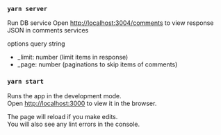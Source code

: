 ### `yarn server`
Run DB service
Open [http://localhost:3004/comments](http://localhost:3004/comments) to view response JSON in comments services

options query string
- _limit: number (limit items in response)
- _page: number (paginations to skip items of comments)


### `yarn start`
Runs the app in the development mode.\
Open [http://localhost:3000](http://localhost:3000) to view it in the browser.

The page will reload if you make edits.\
You will also see any lint errors in the console.


